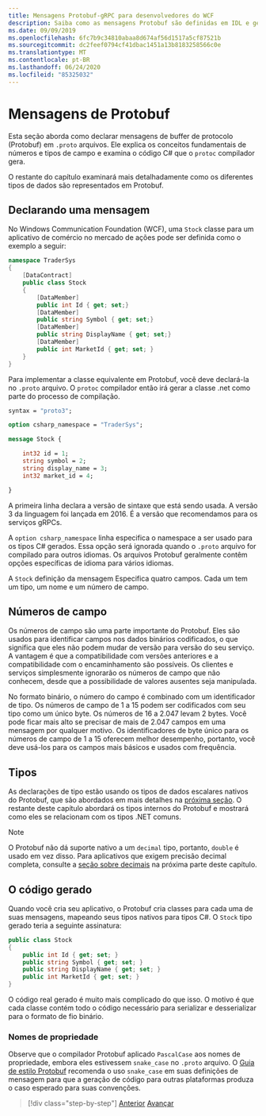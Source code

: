 ```yaml
---
title: Mensagens Protobuf-gRPC para desenvolvedores do WCF
description: Saiba como as mensagens Protobuf são definidas em IDL e geradas em C#.
ms.date: 09/09/2019
ms.openlocfilehash: 6fc7b9c34810abaa8d674af56d1517a5cf87521b
ms.sourcegitcommit: dc2feef0794cf41dbac1451a13b8183258566c0e
ms.translationtype: MT
ms.contentlocale: pt-BR
ms.lasthandoff: 06/24/2020
ms.locfileid: "85325032"
---
```

# <a name="protobuf-messages"></a>Mensagens de Protobuf

Esta seção aborda como declarar mensagens de buffer de protocolo (Protobuf) em `.proto` arquivos. Ele explica os conceitos fundamentais de números e tipos de campo e examina o código C# que o `protoc` compilador gera.

O restante do capítulo examinará mais detalhadamente como os diferentes tipos de dados são representados em Protobuf.

## <a name="declaring-a-message"></a>Declarando uma mensagem

No Windows Communication Foundation (WCF), uma `Stock` classe para um aplicativo de comércio no mercado de ações pode ser definida como o exemplo a seguir:

```csharp
namespace TraderSys
{
    [DataContract]
    public class Stock
    {
        [DataMember]
        public int Id { get; set;}
        [DataMember]
        public string Symbol { get; set;}
        [DataMember]
        public string DisplayName { get; set;}
        [DataMember]
        public int MarketId { get; set; }
    }
}
```

Para implementar a classe equivalente em Protobuf, você deve declará-la no `.proto` arquivo. O `protoc` compilador então irá gerar a classe .net como parte do processo de compilação.

```protobuf
syntax = "proto3";

option csharp_namespace = "TraderSys";

message Stock {

    int32 id = 1;
    string symbol = 2;
    string display_name = 3;
    int32 market_id = 4;

}  
```

A primeira linha declara a versão de sintaxe que está sendo usada. A versão 3 da linguagem foi lançada em 2016. É a versão que recomendamos para os serviços gRPCs.

A `option csharp_namespace` linha especifica o namespace a ser usado para os tipos C# gerados. Essa opção será ignorada quando o `.proto` arquivo for compilado para outros idiomas. Os arquivos Protobuf geralmente contêm opções específicas de idioma para vários idiomas.

A `Stock` definição da mensagem Especifica quatro campos. Cada um tem um tipo, um nome e um número de campo.

## <a name="field-numbers"></a>Números de campo

Os números de campo são uma parte importante do Protobuf. Eles são usados para identificar campos nos dados binários codificados, o que significa que eles não podem mudar de versão para versão do seu serviço. A vantagem é que a compatibilidade com versões anteriores e a compatibilidade com o encaminhamento são possíveis. Os clientes e serviços simplesmente ignorarão os números de campo que não conhecem, desde que a possibilidade de valores ausentes seja manipulada.

No formato binário, o número do campo é combinado com um identificador de tipo. Os números de campo de 1 a 15 podem ser codificados com seu tipo como um único byte. Os números de 16 a 2.047 levam 2 bytes. Você pode ficar mais alto se precisar de mais de 2.047 campos em uma mensagem por qualquer motivo. Os identificadores de byte único para os números de campo de 1 a 15 oferecem melhor desempenho, portanto, você deve usá-los para os campos mais básicos e usados com frequência.

## <a name="types"></a>Tipos

As declarações de tipo estão usando os tipos de dados escalares nativos do Protobuf, que são abordados em mais detalhes na [próxima seção](protobuf-data-types.md). O restante deste capítulo abordará os tipos internos do Protobuf e mostrará como eles se relacionam com os tipos .NET comuns.

> [!NOTE]
> O Protobuf não dá suporte nativo a um `decimal` tipo, portanto, `double` é usado em vez disso. Para aplicativos que exigem precisão decimal completa, consulte a [seção sobre decimais](protobuf-data-types.md#decimals) na próxima parte deste capítulo.

## <a name="the-generated-code"></a>O código gerado

Quando você cria seu aplicativo, o Protobuf cria classes para cada uma de suas mensagens, mapeando seus tipos nativos para tipos C#. O `Stock` tipo gerado teria a seguinte assinatura:

```csharp
public class Stock
{
    public int Id { get; set; }
    public string Symbol { get; set; }
    public string DisplayName { get; set; }
    public int MarketId { get; set; }
}
```

O código real gerado é muito mais complicado do que isso. O motivo é que cada classe contém todo o código necessário para serializar e desserializar para o formato de fio binário.

### <a name="property-names"></a>Nomes de propriedade

Observe que o compilador Protobuf aplicado `PascalCase` aos nomes de propriedade, embora eles estivessem `snake_case` no `.proto` arquivo. O [Guia de estilo Protobuf](https://developers.google.com/protocol-buffers/docs/style) recomenda o uso `snake_case` em suas definições de mensagem para que a geração de código para outras plataformas produza o caso esperado para suas convenções.

>[!div class="step-by-step"]
>[Anterior](protocol-buffers.md) 
> [Avançar](protobuf-data-types.md)
